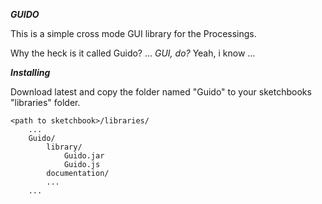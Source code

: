 ***GUIDO***
	
This is a simple cross mode GUI library for the Processings.
	
Why the heck is it called Guido? ... _GUI, do?_ Yeah, i know ...
	
***Installing***

Download latest and copy the folder named "Guido" to your sketchbooks "libraries" folder.
	
	<path to sketchbook>/libraries/
		...
		Guido/
			library/
				Guido.jar
				Guido.js
			documentation/
			...
		...